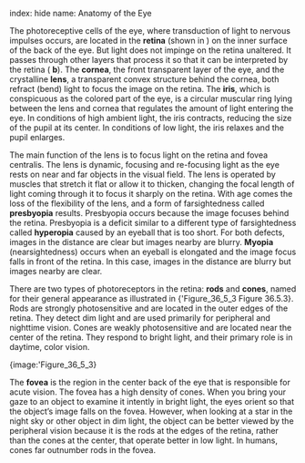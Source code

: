 index: hide
name: Anatomy of the Eye

The photoreceptive cells of the eye, where transduction of light to nervous impulses occurs, are located in the  **retina** (shown in ) on the inner surface of the back of the eye. But light does not impinge on the retina unaltered. It passes through other layers that process it so that it can be interpreted by the retina ( **b**). The  **cornea**, the front transparent layer of the eye, and the crystalline  **lens**, a transparent convex structure behind the cornea, both refract (bend) light to focus the image on the retina. The  **iris**, which is conspicuous as the colored part of the eye, is a circular muscular ring lying between the lens and cornea that regulates the amount of light entering the eye. In conditions of high ambient light, the iris contracts, reducing the size of the pupil at its center. In conditions of low light, the iris relaxes and the pupil enlarges.

The main function of the lens is to focus light on the retina and fovea centralis. The lens is dynamic, focusing and re-focusing light as the eye rests on near and far objects in the visual field. The lens is operated by muscles that stretch it flat or allow it to thicken, changing the focal length of light coming through it to focus it sharply on the retina. With age comes the loss of the flexibility of the lens, and a form of farsightedness called  **presbyopia** results. Presbyopia occurs because the image focuses behind the retina. Presbyopia is a deficit similar to a different type of farsightedness called  **hyperopia** caused by an eyeball that is too short. For both defects, images in the distance are clear but images nearby are blurry.  **Myopia** (nearsightedness) occurs when an eyeball is elongated and the image focus falls in front of the retina. In this case, images in the distance are blurry but images nearby are clear.

There are two types of photoreceptors in the retina:  **rods** and  **cones**, named for their general appearance as illustrated in {'Figure_36_5_3 Figure 36.5.3}. Rods are strongly photosensitive and are located in the outer edges of the retina. They detect dim light and are used primarily for peripheral and nighttime vision. Cones are weakly photosensitive and are located near the center of the retina. They respond to bright light, and their primary role is in daytime, color vision.


{image:'Figure_36_5_3}
        

The  **fovea** is the region in the center back of the eye that is responsible for acute vision. The fovea has a high density of cones. When you bring your gaze to an object to examine it intently in bright light, the eyes orient so that the object’s image falls on the fovea. However, when looking at a star in the night sky or other object in dim light, the object can be better viewed by the peripheral vision because it is the rods at the edges of the retina, rather than the cones at the center, that operate better in low light. In humans, cones far outnumber rods in the fovea.
